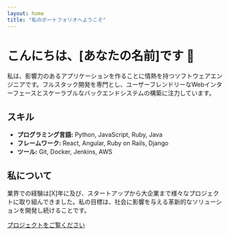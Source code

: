 ```yaml
---
layout: home
title: "私のポートフォリオへようこそ"
---
```


# こんにちは、[あなたの名前]です 👋

私は、影響力のあるアプリケーションを作ることに情熱を持つソフトウェアエンジニアです。フルスタック開発を専門とし、ユーザーフレンドリーなWebインターフェースとスケーラブルなバックエンドシステムの構築に注力しています。

## スキル

- **プログラミング言語:** Python, JavaScript, Ruby, Java
- **フレームワーク:** React, Angular, Ruby on Rails, Django
- **ツール:** Git, Docker, Jenkins, AWS

## 私について

業界での経験は[X]年に及び、スタートアップから大企業まで様々なプロジェクトに取り組んできました。私の目標は、社会に影響を与える革新的なソリューションを開発し続けることです。

[プロジェクトをご覧ください](projects.md)
